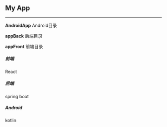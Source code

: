 ## My App

<hr>

**AndroidApp**    Android目录

**appBack**  		后端目录

**appFront** 		前端目录



##### 前端

React



##### 后端

spring boot



##### Android

kotlin 
